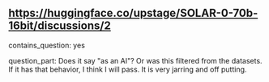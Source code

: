 ## https://huggingface.co/upstage/SOLAR-0-70b-16bit/discussions/2

contains_question: yes

question_part: Does it say "as an AI"? Or was this filtered from the datasets. If it has that behavior, I think I will pass. It is very jarring and off putting.
